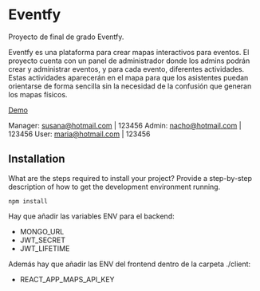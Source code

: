 # Eventfy
Proyecto de final de grado Eventfy.

Eventfy es una plataforma para crear mapas interactivos para eventos. El proyecto cuenta con un panel de administrador donde los admins podrán crear y administrar eventos, y para cada evento, diferentes actividades. Estas actividades aparecerán en el mapa para que los asistentes puedan orientarse de forma sencilla sin la necesidad de la confusión que generan los mapas físicos.

[Demo](https://eventfy-project.herokuapp.com/)

Manager: susana@hotmail.com | 123456
Admin: nacho@hotmail.com | 123456
User: maria@hotmail.com | 123456

## Installation

What are the steps required to install your project? Provide a step-by-step description of how to get the development environment running.

    npm install
    
Hay que añadir las variables ENV para el backend:
- MONGO_URL
- JWT_SECRET
- JWT_LIFETIME

Además hay que añadir las ENV del frontend dentro de la carpeta ./client:
- REACT_APP_MAPS_API_KEY
